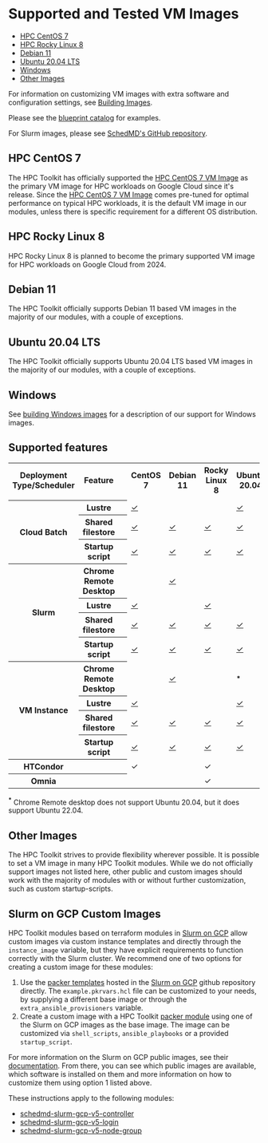 # Supported and Tested VM Images

* [HPC CentOS 7](#hpc-centos-7)
* [HPC Rocky Linux 8](#hpc-rocky-linux-8)
* [Debian 11](#debian-11)
* [Ubuntu 20.04 LTS](#ubuntu-2004-lts)
* [Windows](#windows)
* [Other Images](#other-images)

For information on customizing VM images with extra software and configuration
settings, see [Building Images](image-building.md).

Please see the [blueprint catalog](https://cloud.google.com/hpc-toolkit/docs/setup/hpc-blueprint-catalog) for examples.

For Slurm images, please see [SchedMD's GitHub repository](https://github.com/SchedMD/slurm-gcp/blob/master/docs/images.md#public-image).

## HPC CentOS 7

The HPC Toolkit has officially supported the [HPC CentOS 7 VM Image][hpcimage] as the
primary VM image for HPC workloads on Google Cloud since it's release. Since the
[HPC CentOS 7 VM Image][hpcimage] comes pre-tuned for optimal performance on
typical HPC workloads, it is the default VM image in our modules, unless there
is specific requirement for a different OS distribution.

[hpcimage]: https://cloud.google.com/blog/topics/hpc/introducing-hpc-vm-images

## HPC Rocky Linux 8

HPC Rocky Linux 8 is planned to become the primary supported VM image for HPC workloads on Google Cloud from 2024.

## Debian 11

The HPC Toolkit officially supports Debian 11 based VM images in the majority of our modules, with a couple of exceptions.

## Ubuntu 20.04 LTS

The HPC Toolkit officially supports Ubuntu 20.04 LTS based VM images in the majority of
our modules, with a couple of exceptions.

## Windows

See [building Windows images](image-building.md#windows-support) for
a description of our support for Windows images.

## Supported features

<table>
<tr>
  <th>Deployment Type/Scheduler</th>
  <th>Feature</th>
  <th></th>
  <th>CentOS 7</th><th>Debian 11</th><th>Rocky Linux 8</th><th>Ubuntu 20.04</th>
</tr>
<tr>
  <td></td><td></td><td></td><td></td><td></td><td></td><td></td>
</tr>

<tr>
  <th rowspan="3">Cloud Batch</th>
  <th>Lustre</th>
  <th></th>
  <td><a href="../tools/validate_configs/os_compatibility_tests/batch-lustre.yaml">✓</a></td>
  <td></td>
  <td></td>
  <td><a href="../tools/validate_configs/os_compatibility_tests/batch-lustre.yaml">✓</a></td>
</tr>
<tr>
  <th>Shared filestore</th>
  <th></th>
  <td><a href="../tools/validate_configs/os_compatibility_tests/batch-lustre.yaml">✓</a></td>
  <td><a href="../tools/validate_configs/os_compatibility_tests/batch-lustre.yaml">✓</a></td>
  <td><a href="../tools/validate_configs/os_compatibility_tests/batch-lustre.yaml">✓</a></td>
  <td><a href="../tools/validate_configs/os_compatibility_tests/batch-lustre.yaml">✓</a></td>
</tr>
<tr>
  <th>Startup script</th>
  <th></th>
  <td><a href="../tools/validate_configs/os_compatibility_tests/batch-startup.yaml">✓</a></td>
  <td><a href="../tools/validate_configs/os_compatibility_tests/batch-startup.yaml">✓</a></td>
  <td><a href="../tools/validate_configs/os_compatibility_tests/batch-startup.yaml">✓</a></td>
  <td><a href="../tools/validate_configs/os_compatibility_tests/batch-startup.yaml">✓</a></td>
</tr>

<tr>
  <th rowspan="4">Slurm</th>
  <th>Chrome Remote Desktop</th>
  <th></th>
  <td></td>
  <td><a href="../tools/validate_configs/os_compatibility_tests/slurm-crd.yaml">✓</a></td>
  <td></td>
  <td></td>
</tr>
<tr>
  <th>Lustre</th>
  <th></th>
  <td><a href="../tools/validate_configs/os_compatibility_tests/slurm-lustre.yaml">✓</a></td>
  <td></td>
  <td><a href="../tools/validate_configs/os_compatibility_tests/slurm-lustre.yaml">✓</a></td>
  <td></td>
</tr>
<tr>
  <th>Shared filestore</th>
  <th></th>
  <td><a href="../tools/validate_configs/os_compatibility_tests/slurm-filestore.yaml">✓</a></td>
  <td><a href="../tools/validate_configs/os_compatibility_tests/slurm-filestore.yaml">✓</a></td>
  <td><a href="../tools/validate_configs/os_compatibility_tests/slurm-filestore.yaml">✓</a></td>
  <td><a href="../tools/validate_configs/os_compatibility_tests/slurm-filestore.yaml">✓</a></td>
</tr>
<tr>
  <th>Startup script</th>
  <th></th>
  <td><a href="../tools/validate_configs/os_compatibility_tests/slurm-startup.yaml">✓</a></td>
  <td><a href="../tools/validate_configs/os_compatibility_tests/slurm-startup.yaml">✓</a></td>
  <td><a href="../tools/validate_configs/os_compatibility_tests/slurm-startup.yaml">✓</a></td>
  <td><a href="../tools/validate_configs/os_compatibility_tests/slurm-startup.yaml">✓</a></td>
</tr>

<tr>
  <th rowspan="4">VM Instance</th>
  <th>Chrome Remote Desktop</th>
  <th></th>
  <td></td>
  <td><a href="../tools/validate_configs/os_compatibility_tests/vm-crd.yaml">✓</a></td>
  <td></td>
  <td><sup><b>*</b></sup></td>
</tr>
<tr>
  <th>Lustre</th>
  <th></th>
  <td><a href="../tools/validate_configs/os_compatibility_tests/vm-lustre.yaml">✓</a></td>
  <td></td>
  <td></td>
  <td><a href="../tools/validate_configs/os_compatibility_tests/vm-lustre.yaml">✓</a></td>
</tr>
<tr>
  <th>Shared filestore</th>
  <th></th>
  <td><a href="../tools/validate_configs/os_compatibility_tests/vm-filestore.yaml">✓</a></td>
  <td><a href="../tools/validate_configs/os_compatibility_tests/vm-filestore.yaml">✓</a></td>
  <td><a href="../tools/validate_configs/os_compatibility_tests/vm-filestore.yaml">✓</a></td>
  <td><a href="../tools/validate_configs/os_compatibility_tests/vm-filestore.yaml">✓</a></td>
</tr>
<tr>
  <th>Startup script</th>
  <th></th>
  <td><a href="../tools/validate_configs/os_compatibility_tests/vm-startup.yaml">✓</a></td>
  <td><a href="../tools/validate_configs/os_compatibility_tests/vm-startup.yaml">✓</a></td>
  <td><a href="../tools/validate_configs/os_compatibility_tests/vm-startup.yaml">✓</a></td>
  <td><a href="../tools/validate_configs/os_compatibility_tests/vm-startup.yaml">✓</a></td>
</tr>

<tr>
  <th rowspan="1">HTCondor</th>
  <th></th>
  <th></th>
  <td>✓</td><td></td><td>✓</td><td></td>
</tr>

<tr>
  <th rowspan="1">Omnia</th>
  <th></th>
  <th></th>
  <td></td><td></td><td>✓</td><td></td>
</tr>
</table>

<sup><b>*</b></sup> Chrome Remote desktop does not support Ubuntu 20.04, but it does support Ubuntu 22.04.

## Other Images

The HPC Toolkit strives to provide flexibility wherever possible. It is possible
to set a VM image in many HPC Toolkit modules. While we do not officially
support images not listed here, other public and custom images should work with
the majority of modules with or without further customization, such as custom
startup-scripts.

## Slurm on GCP Custom Images

HPC Toolkit modules based on terraform modules in [Slurm on GCP][slurm-gcp]
allow custom images via custom instance templates and directly through the
`instance_image` variable, but they have explicit requirements to function
correctly with the Slurm cluster. We recommend one of two options for creating a
custom image for these modules:

1. Use the [packer templates][slurm-gcp-packer] hosted in the
   [Slurm on GCP][slurm-gcp] github repository directly. The
   `example.pkrvars.hcl` file can be customized to your needs, by supplying a
   different base image or through the `extra_ansible_provisioners` variable.
1. Create a custom image with a HPC Toolkit [packer module][hpc-toolkit-packer]
   using one of the Slurm on GCP images as the base image. The image can be
   customized via `shell_scripts`, `ansible_playbooks` or a provided
   `startup_script`.

For more information on the Slurm on GCP public images, see their
[documentation][slurm-gcp-images]. From there, you can see which public images
are available, which software is installed on them and more information on how
to customize them using option 1 listed above.

These instructions apply to the following modules:

* [schedmd-slurm-gcp-v5-controller]
* [schedmd-slurm-gcp-v5-login]
* [schedmd-slurm-gcp-v5-node-group]

[slurm-gcp]: https://github.com/SchedMD/slurm-gcp
[slurm-gcp-packer]: https://github.com/SchedMD/slurm-gcp/tree/master/packer
[slurm-gcp-images]: https://github.com/SchedMD/slurm-gcp/blob/master/docs/images.md

[vm-instance]: ../modules/compute/vm-instance
[hpc-toolkit-packer]: ../modules/packer/custom-image
[schedmd-slurm-gcp-v5-controller]: ../community/modules/scheduler/schedmd-slurm-gcp-v5-controller
[schedmd-slurm-gcp-v5-login]: ../community/modules/scheduler/schedmd-slurm-gcp-v5-login
[schedmd-slurm-gcp-v5-node-group]: ../community/modules/compute/schedmd-slurm-gcp-v5-node-group
[batch-job]: ../modules/scheduler/batch-job-template
[batch-login]: ../modules/scheduler/batch-login-node
[htcondor-setup]: ../community/modules/scheduler/htcondor-setup
[omnia-install]: ../community/modules/scripts/omnia-install
[hpc-slurm-ubuntu2004.yaml]: ../community/examples/hpc-slurm-ubuntu2004.yaml

[htc-htcondor.yaml]: ../community/examples/htc-htcondor.yaml
[omnia-cluster.yaml]: ../community/examples/omnia-cluster.yaml
[vm-startup.yaml]: ../tools/validate_configs/os_compatibility_tests/vm-startup.yaml
[vm-crd.yaml]: ../tools/validate_configs/os_compatibility_tests/vm-crd.yaml
[vm-filestore.yaml]: ../tools/validate_configs/os_compatibility_tests/vm-filestore.yaml
[vm-lustre.yaml]: ../tools/validate_configs/os_compatibility_tests/vm-lustre.yaml
[slurm-startup.yaml]: ../tools/validate_configs/os_compatibility_tests/slurm-startup.yaml
[slurm-crd.yaml]: ../tools/validate_configs/os_compatibility_tests/slurm-crd.yaml
[slurm-filestore.yaml]: ../tools/validate_configs/os_compatibility_tests/slurm-filestore.yaml
[slurm-lustre.yaml]: ../tools/validate_configs/os_compatibility_tests/slurm-lustre.yaml
[batch-startup.yaml]: ../tools/validate_configs/os_compatibility_tests/batch-startup.yaml
[batch-filestore.yaml]: ../tools/validate_configs/os_compatibility_tests/batch-filestore.yaml
